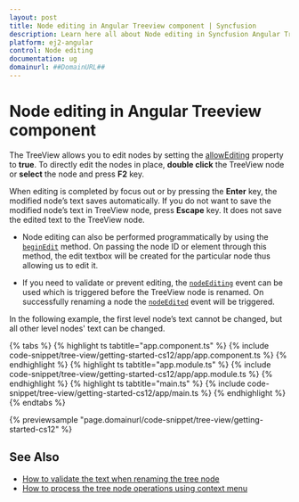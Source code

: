 ```yaml
---
layout: post
title: Node editing in Angular Treeview component | Syncfusion
description: Learn here all about Node editing in Syncfusion Angular Treeview component of Syncfusion Essential JS 2 and more.
platform: ej2-angular
control: Node editing 
documentation: ug
domainurl: ##DomainURL##
---
```


# Node editing in Angular Treeview component

The TreeView allows you to edit nodes by setting the [allowEditing](https://ej2.syncfusion.com/angular/documentation/api/treeview#allowediting)
property to **true**.
To directly edit the nodes in place, **double click** the TreeView node or **select** the node and press **F2** key.

When editing is completed by focus out or by pressing the **Enter** key, the modified node’s text saves automatically.
If you do not want to save the modified node’s text in TreeView node, press **Escape** key. It does not save the edited text to
the TreeView node.

* Node editing can also be performed programmatically by using the
[`beginEdit`](https://ej2.syncfusion.com/angular/documentation/api/treeview#beginedit) method. On passing the node ID or element
through this method, the edit textbox will be created for the particular node thus allowing us to
edit it.

* If you need to validate or prevent editing, the [`nodeEditing`](https://ej2.syncfusion.com/angular/documentation/api/treeview#nodeediting)
event can be used which is triggered before the TreeView node is renamed. On successfully renaming
a node the [`nodeEdited`](https://ej2.syncfusion.com/angular/documentation/api/treeview#nodeedited) event will be triggered.

In the following example, the first level node’s text cannot be changed, but all other level nodes' text can be changed.

{% tabs %}
{% highlight ts tabtitle="app.component.ts" %}
{% include code-snippet/tree-view/getting-started-cs12/app/app.component.ts %}
{% endhighlight %}
{% highlight ts tabtitle="app.module.ts" %}
{% include code-snippet/tree-view/getting-started-cs12/app/app.module.ts %}
{% endhighlight %}
{% highlight ts tabtitle="main.ts" %}
{% include code-snippet/tree-view/getting-started-cs12/app/main.ts %}
{% endhighlight %}
{% endtabs %}
  
{% previewsample "page.domainurl/code-snippet/tree-view/getting-started-cs12" %}

## See Also

* [How to validate the text when renaming the tree node](./how-to/validate-the-text-when-renaming-the-tree-node)
* [How to process the tree node operations using context menu](./how-to/process-the-tree-node-operations-using-context-menu)
